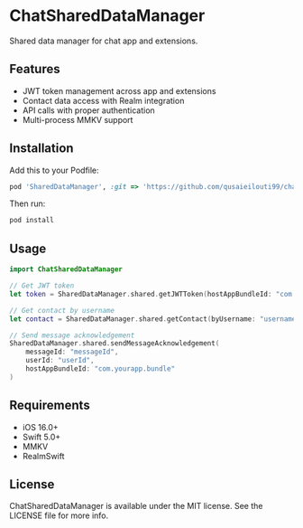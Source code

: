 # ChatSharedDataManager

Shared data manager for chat app and extensions.

## Features

- JWT token management across app and extensions
- Contact data access with Realm integration
- API calls with proper authentication
- Multi-process MMKV support

## Installation

Add this to your Podfile:

```ruby
pod 'SharedDataManager', :git => 'https://github.com/qusaieilouti99/chat-shared-swift-module.git'
```

Then run:

```bash
pod install
```

## Usage

```swift
import ChatSharedDataManager

// Get JWT token
let token = SharedDataManager.shared.getJWTToken(hostAppBundleId: "com.yourapp.bundle")

// Get contact by username
let contact = SharedDataManager.shared.getContact(byUsername: "username", hostAppBundleId: "com.yourapp.bundle")

// Send message acknowledgement
SharedDataManager.shared.sendMessageAcknowledgement(
    messageId: "messageId",
    userId: "userId", 
    hostAppBundleId: "com.yourapp.bundle"
)
```

## Requirements

- iOS 16.0+
- Swift 5.0+
- MMKV
- RealmSwift

## License

ChatSharedDataManager is available under the MIT license. See the LICENSE file for more info.